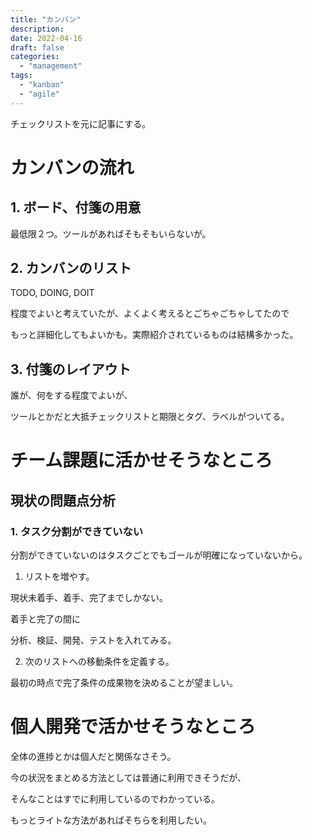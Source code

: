 ```yaml
---
title: "カンバン"
description:
date: 2022-04-16
draft: false
categories:
  - "management"
tags:
  - "kanban"
  - "agile"
---
```


チェックリストを元に記事にする。

# カンバンの流れ

## 1. ボード、付箋の用意

最低限２つ。ツールがあればそもそもいらないが。

## 2. カンバンのリスト

TODO, DOING, DOIT

程度でよいと考えていたが、よくよく考えるとごちゃごちゃしてたので

もっと詳細化してもよいかも。実際紹介されているものは結構多かった。

## 3. 付箋のレイアウト

誰が、何をする程度でよいが、

ツールとかだと大抵チェックリストと期限とタグ、ラベルがついてる。

# チーム課題に活かせそうなところ

## 現状の問題点分析

### 1. タスク分割ができていない

分割ができていないのはタスクごとでもゴールが明確になっていないから。

1. リストを増やす。

現状未着手、着手、完了までしかない。

着手と完了の間に

分析、検証、開発、テストを入れてみる。

2. 次のリストへの移動条件を定義する。

最初の時点で完了条件の成果物を決めることが望ましい。

# 個人開発で活かせそうなところ

全体の進捗とかは個人だと関係なさそう。

今の状況をまとめる方法としては普通に利用できそうだが、

そんなことはすでに利用しているのでわかっている。

もっとライトな方法があればそちらを利用したい。
